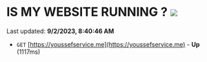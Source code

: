 # IS MY WEBSITE RUNNING ? [![](https://img.shields.io/static/v1?label=Sponsor&message=%E2%9D%A4&logo=GitHub&color=%23fe8e86)](https://github.com/sponsors/<username>)

Last updated: **9/2/2023, 8:40:46 AM**

- `GET` [https://youssefservice.me](https://youssefservice.me) - **Up** (1117ms)
